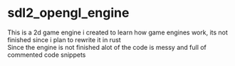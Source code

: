 # sdl2_opengl_engine
This is a 2d game engine i created to learn how game engines work, its not finished since i plan to rewrite it in rust <br/>
Since the engine is not finished alot of the code is messy and full of commented code snippets
